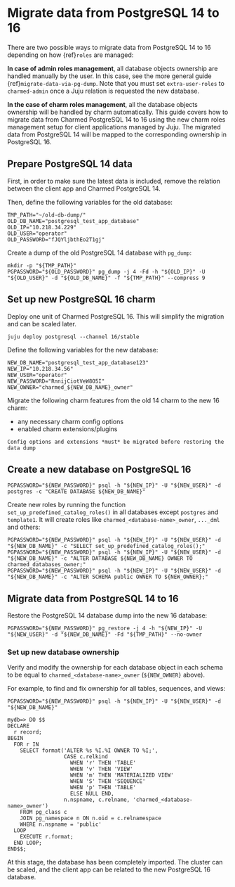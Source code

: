 # Migrate data from PostgreSQL 14 to 16

There are two possible ways to migrate data from PostgreSQL 14 to 16 depending on how {ref}`roles` are managed:

**In case of admin roles management**, all database objects ownership are handled manually by the user. In this case, see the more general guide {ref}`migrate-data-via-pg-dump`. Note that you must set `extra-user-roles` to `charmed-admin` once a Juju relation is requested the new database.

**In the case of charm roles management**, all the database objects ownership will be handled by charm automatically. This guide covers how to migrate data from Charmed PostgreSQL 14 to 16 using the new charm roles management setup for client applications managed by Juju. The migrated data from PostgreSQL 14 will be mapped to the corresponding ownership in PostgreSQL 16. 

## Prepare PostgreSQL 14 data

First, in order to make sure the latest data is included, remove the relation between the client app and Charmed PostgreSQL 14.

Then, define the following variables for the old database:

```shell
TMP_PATH="~/old-db-dump/"
OLD_DB_NAME="postgresql_test_app_database"
OLD_IP="10.218.34.229"
OLD_USER="operator"
OLD_PASSWORD="fJQYljbthEo2T1gj"
```

Create a dump of the old PostgreSQL 14 database with `pg_dump`:

```shell
mkdir -p "${TMP_PATH}"
PGPASSWORD="${OLD_PASSWORD}" pg_dump -j 4 -Fd -h "${OLD_IP}" -U "${OLD_USER}" -d "${OLD_DB_NAME}" -f "${TMP_PATH}" --compress 9
```

## Set up new PostgreSQL 16 charm

Deploy one unit of Charmed PostgreSQL 16. This will simplify the migration and can be scaled later.

```shell
juju deploy postgresql --channel 16/stable
```

Define the following variables for the new database:

```shell
NEW_DB_NAME="postgresql_test_app_database123"
NEW_IP="10.218.34.56"
NEW_USER="operator"
NEW_PASSWORD="RnnijCiotVeW8O5I"
NEW_OWNER="charmed_${NEW_DB_NAME}_owner"
```

Migrate the following charm features from the old 14 charm to the new 16 charm: 
* any necessary charm config options
* enabled charm extensions/plugins

```{note}
Config options and extensions *must* be migrated before restoring the data dump
```

## Create a new database on PostgreSQL 16

```shell
PGPASSWORD="${NEW_PASSWORD}" psql -h "${NEW_IP}" -U "${NEW_USER}" -d postgres -c "CREATE DATABASE ${NEW_DB_NAME}"
```

Create new roles by running the function `set_up_predefined_catalog_roles()` in all databases except `postgres` and `template1`.  It will create roles like `charmed_<database-name>_owner`, `..._dml` and others:

```shell
PGPASSWORD="${NEW_PASSWORD}" psql -h "${NEW_IP}" -U "${NEW_USER}" -d "${NEW_DB_NAME}" -c "SELECT set_up_predefined_catalog_roles();"
PGPASSWORD="${NEW_PASSWORD}" psql -h "${NEW_IP}" -U "${NEW_USER}" -d "${NEW_DB_NAME}" -c "ALTER DATABASE ${NEW_DB_NAME} OWNER TO charmed_databases_owner;"
PGPASSWORD="${NEW_PASSWORD}" psql -h "${NEW_IP}" -U "${NEW_USER}" -d "${NEW_DB_NAME}" -c "ALTER SCHEMA public OWNER TO ${NEW_OWNER};"
```

## Migrate data from PostgreSQL 14 to 16

Restore the PostgreSQL 14 database dump into the new 16 database:

```shell
PGPASSWORD="${NEW_PASSWORD}" pg_restore -j 4 -h "${NEW_IP}" -U "${NEW_USER}" -d "${NEW_DB_NAME}" -Fd "${TMP_PATH}" --no-owner
```

### Set up new database ownership

Verify and modify the ownership for each database object in each schema to be equal to `charmed_<database-name>_owner` (`${NEW_OWNER}` above).

For example, to find and fix ownership for all tables, sequences, and views:  

```shell
PGPASSWORD="${NEW_PASSWORD}" psql -h "${NEW_IP}" -U "${NEW_USER}" -d "${NEW_DB_NAME}"

mydb=> DO $$
DECLARE
  r record;
BEGIN
  FOR r IN
    SELECT format('ALTER %s %I.%I OWNER TO %I;',
                  CASE c.relkind
                    WHEN 'r' THEN 'TABLE'
                    WHEN 'v' THEN 'VIEW'
                    WHEN 'm' THEN 'MATERIALIZED VIEW'
                    WHEN 'S' THEN 'SEQUENCE'
                    WHEN 'p' THEN 'TABLE'
                    ELSE NULL END,
                  n.nspname, c.relname, 'charmed_<database-name>_owner')
    FROM pg_class c
    JOIN pg_namespace n ON n.oid = c.relnamespace
    WHERE n.nspname = 'public'
  LOOP
    EXECUTE r.format;
  END LOOP;
END$$;
```

At this stage, the database has been completely imported. The cluster can be scaled, and the client app can be related to the new PostgreSQL 16 database.